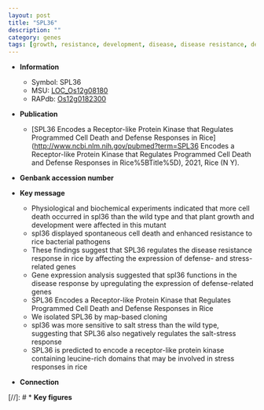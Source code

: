 ```yaml
---
layout: post
title: "SPL36"
description: ""
category: genes
tags: [growth, resistance, development, disease, disease resistance, defense, map-based cloning, salt, defense response, salt stress, stress, cell death, plant growth, Kinase, protein kinase, kinase, stress response, programmed cell death]
---
```


* **Information**  
    + Symbol: SPL36  
    + MSU: [LOC_Os12g08180](http://rice.uga.edu/cgi-bin/ORF_infopage.cgi?orf=LOC_Os12g08180)  
    + RAPdb: [Os12g0182300](http://rapdb.dna.affrc.go.jp/viewer/gbrowse_details/irgsp1?name=Os12g0182300)  

* **Publication**  
    + [SPL36 Encodes a Receptor-like Protein Kinase that Regulates Programmed Cell Death and Defense Responses in Rice](http://www.ncbi.nlm.nih.gov/pubmed?term=SPL36 Encodes a Receptor-like Protein Kinase that Regulates Programmed Cell Death and Defense Responses in Rice%5BTitle%5D), 2021, Rice (N Y).

* **Genbank accession number**  

* **Key message**  
    + Physiological and biochemical experiments indicated that more cell death occurred in spl36 than the wild type and that plant growth and development were affected in this mutant
    + spl36 displayed spontaneous cell death and enhanced resistance to rice bacterial pathogens
    + These findings suggest that SPL36 regulates the disease resistance response in rice by affecting the expression of defense- and stress-related genes
    + Gene expression analysis suggested that spl36 functions in the disease response by upregulating the expression of defense-related genes
    + SPL36 Encodes a Receptor-like Protein Kinase that Regulates Programmed Cell Death and Defense Responses in Rice
    + We isolated SPL36 by map-based cloning
    + spl36 was more sensitive to salt stress than the wild type, suggesting that SPL36 also negatively regulates the salt-stress response
    + SPL36 is predicted to encode a receptor-like protein kinase containing leucine-rich domains that may be involved in stress responses in rice

* **Connection**  

[//]: # * **Key figures**  


